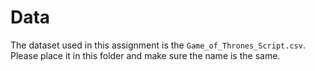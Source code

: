 # Data
The dataset used in this assignment is the `Game_of_Thrones_Script.csv`. Please place it in this folder and make sure the name is the same.
